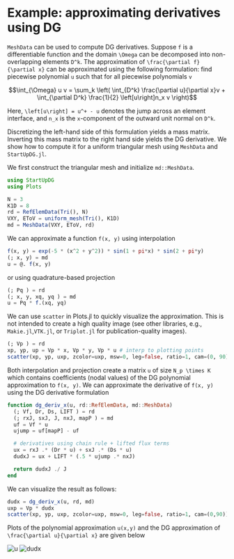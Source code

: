 # Example: approximating derivatives using DG

`MeshData` can be used to compute DG derivatives. Suppose ``f`` is a differentiable function and the domain ``\Omega`` can be decomposed into non-overlapping elements ``D^k``. The approximation of ``\frac{\partial f}{\partial x}`` can be approximated using the following formulation: find piecewise polynomial ``u`` such that for all piecewise polynomials ``v``
```math
\int_{\Omega} u v = \sum_k \left( \int_{D^k} \frac{\partial u}{\partial x}v + \int_{\partial D^k} \frac{1}{2} \left[u\right]n_x v \right)
```
Here, ``\left[u\right] = u^+ - u`` denotes the jump across an element interface, and ``n_x`` is the ``x``-component of the outward unit normal on ``D^k``.

Discretizing the left-hand side of this formulation yields a mass matrix. Inverting this mass matrix to the right hand side yields the DG derivative. We show how to compute it for a uniform triangular mesh using `MeshData` and `StartUpDG.jl`.

We first construct the triangular mesh and initialize `md::MeshData`.
```julia
using StartUpDG
using Plots

N = 3
K1D = 8
rd = RefElemData(Tri(), N)
VXY, EToV = uniform_mesh(Tri(), K1D)
md = MeshData(VXY, EToV, rd)
```
We can approximate a function ``f(x, y)`` using interpolation
```julia
f(x, y) = exp(-5 * (x^2 + y^2)) * sin(1 + pi*x) * sin(2 + pi*y)
(; x, y) = md
u = @. f(x, y)
```
or using quadrature-based projection
```julia
(; Pq ) = rd
(; x, y, xq, yq ) = md
u = Pq * f.(xq, yq)
```
We can use `scatter` in Plots.jl to quickly visualize the approximation. This is not intended to create a high quality image (see other libraries, e.g., `Makie.jl`,`VTK.jl`, or `Triplot.jl` for publication-quality images).
```julia
(; Vp ) = rd
xp, yp, up = Vp * x, Vp * y, Vp * u # interp to plotting points
scatter(xp, yp, uxp, zcolor=uxp, msw=0, leg=false, ratio=1, cam=(0, 90))
```
Both interpolation and projection create a matrix `u` of size ``N_p \times K`` which contains coefficients (nodal values) of the DG polynomial approximation to ``f(x, y)``. We can approximate the derivative of ``f(x, y)`` using the DG derivative formulation
```julia
function dg_deriv_x(u, rd::RefElemData, md::MeshData)
  (; Vf, Dr, Ds, LIFT ) = rd
  (; rxJ, sxJ, J, nxJ, mapP ) = md
  uf = Vf * u
  ujump = uf[mapP] - uf

  # derivatives using chain rule + lifted flux terms
  ux = rxJ .* (Dr * u) + sxJ .* (Ds * u)  
  dudxJ = ux + LIFT * (.5 * ujump .* nxJ)

  return dudxJ ./ J
end
```
We can visualize the result as follows:
```julia
dudx = dg_deriv_x(u, rd, md)
uxp = Vp * dudx
scatter(xp, yp, uxp, zcolor=uxp, msw=0, leg=false, ratio=1, cam=(0,90))
```
Plots of the polynomial approximation ``u(x,y)`` and the DG approximation of ``\frac{\partial u}{\partial x}`` are given below

![u](assets/u.png)
![dudx](assets/dudx.png)
 ⠀
